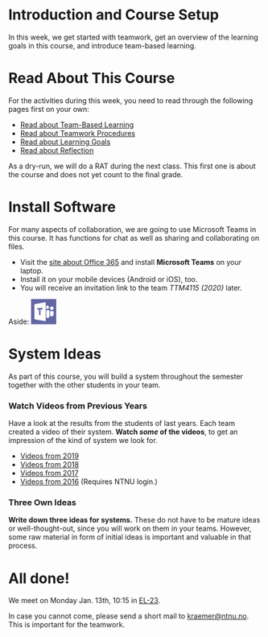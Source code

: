 # Introduction and Course Setup

In this week, we get started with teamwork, get an overview of the learning goals in this course, and introduce team-based learning. 


# Read About This Course

For the activities during this week, you need to read through the following pages first on your own:

* [Read about Team-Based Learning](learning-tbl.html)
* [Read about Teamwork Procedures](learning-teamwork.html)
* [Read about Learning Goals](learning-goals.html)
* [Read about Reflection](learning-reflection.html)

As a dry-run, we will do a RAT during the next class. This first one is about the course and does not yet count to the final grade.

# Install Software 

For many aspects of collaboration, we are going to use Microsoft Teams in this course. It has functions for chat as well as sharing and collaborating on files. 

* Visit the [site about Office 365](https://innsida.ntnu.no/wiki/-/wiki/English/Office+365) and install **Microsoft Teams** on your laptop.
* Install it on your mobile devices (Android or iOS), too.
* You will receive an invitation link to the team _TTM4115 (2020)_ later.

Aside: 
<img width="50px" src="figures/msteams.jpg"/>



# System Ideas

As part of this course, you will build a system throughout the semester together with the other students in your team. 

### Watch Videos from Previous Years
Have a look at the results from the students of last years. Each team created a video of their system. **Watch *some* of the videos**, to get an impression of the kind of system we look for. 

* [Videos from 2019](videos-2019.html)
* [Videos from 2018](videos-2018.html)
* [Videos from 2017](videos-2017.html)
* [Videos from 2016](https://mediasite.ntnu.no/Mediasite/Catalog/catalogs/ttm4115-studentvideoer-v16) (Requires NTNU login.)

### Three Own Ideas

**Write down three ideas for systems.** These do not have to be mature ideas or well-thought-out, since you will work on them in your teams. However, some raw material in form of initial ideas is important and valuable in that process. 


<!--
# Boarding Survey

Please **complete the boarding survey** as soon as possible, if you have not already done it.

---
type: button
url: https://forms.office.com/Pages/ResponsePage.aspx?id=cgahCS-CZ0SluluzdZZ8BSxiepoCd7lKk70IThBWqdJUNFE0UUpVTkZUT1g3UVhBS0FQOTRKUTJXNS4u
text: TTM4115 Boarding Survey
---
-->


# All done!

We meet on Monday Jan. 13th, 10:15 in [EL-23](http://bit.ly/2p6mAhe). 


In case you cannot come, please send a short mail to kraemer@ntnu.no. This is important for the teamwork.